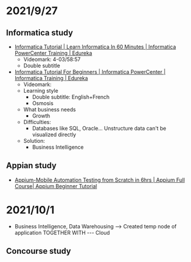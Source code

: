 # 2021/9/27
## Informatica study
- [Informatica Tutorial | Learn Informatica In 60 Minutes | Informatica PowerCenter Training | Edureka](https://www.youtube.com/watch?v=3scD3llibJA)
  - Videomark: 4-03/58:57
  - Double subtitle
- [Informatica Tutorial For Beginners | Informatica PowerCenter | Informatica Training | Edureka](https://www.youtube.com/watch?v=u6oLXidGoqs)
  - Videomark: 
  - Learning style
    - Double subtitle: English+French
    - Osmosis
  - What business needs
    - Growth
  - Difficulties:
    - Databases like SQL, Oracle... Unstructure data can't be visualized directly
  - Solution:
    - Business Intelligence
## Appian study
- [Appium-Mobile Automation Testing from Scratch in 6hrs | Appium Full Course| Appium Beginner Tutorial](https://www.youtube.com/watch?v=p7CGvFivrts)

# 2021/10/1
- Business Intelligence, Data Warehousing --> Created temp node of application TOGETHER WITH --- Cloud
## Concourse study

